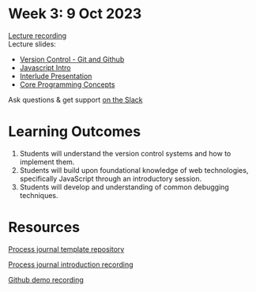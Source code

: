 # Week 3: 9 Oct 2023

[Lecture recording](https://ual.cloud.panopto.eu/Panopto/Pages/Viewer.aspx?id=a560241f-869e-4b99-abb5-b08500de4b3d)  
Lecture slides:

- [Version Control - Git and Github](https://moodle.arts.ac.uk/mod/resource/view.php?id=1120176)
- [Javascript Intro](JavascriptIntro.pdf)
- [Interlude Presentation](Interlude%20Presentation_01.pdf)
- [Core Programming Concepts](https://moodle.arts.ac.uk/mod/resource/view.php?id=1120967)

Ask questions & get support [on the Slack](https://ual-cci.slack.com/)

# Learning Outcomes

1. Students will understand the version control systems and how to implement them.
1. Students will build upon foundational knowledge of web technologies, specifically JavaScript through an introductory session.
1. Students will develop and understanding of common debugging techniques.

# Resources

[Process journal template repository](https://git.arts.ac.uk/shaikhirtizanasar/CC-Process-Journal-Template)

[Process journal introduction recording](https://ual.cloud.panopto.eu/Panopto/Pages/Viewer.aspx?id=8111c89a-6fc6-4920-9dda-b0950187b17a)

[Github demo recording](https://ual.cloud.panopto.eu/Panopto/Pages/Viewer.aspx?id=6bee8b61-b435-4dd9-8111-af2300feb6b3&start=5.870158)
